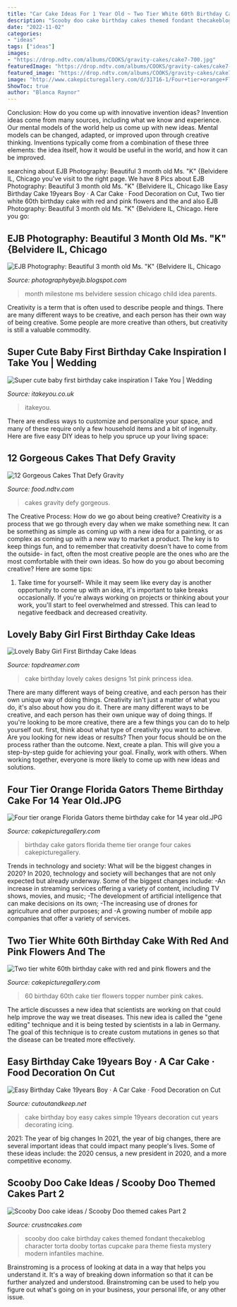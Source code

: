 ```yaml
---
title: "Car Cake Ideas For 1 Year Old ~ Two Tier White 60th Birthday Cake With Red And Pink Flowers And The"
description: "Scooby doo cake birthday cakes themed fondant thecakeblog character torta dooby tortas cupcake para theme fiesta mystery modern infantiles machine"
date: "2022-11-02"
categories:
- "ideas"
tags: ["ideas"]
images:
- "https://drop.ndtv.com/albums/COOKS/gravity-cakes/cake7-700.jpg"
featuredImage: "https://drop.ndtv.com/albums/COOKS/gravity-cakes/cake7-700.jpg"
featured_image: "https://drop.ndtv.com/albums/COOKS/gravity-cakes/cake7-700.jpg"
image: "http://www.cakepicturegallery.com/d/31716-1/Four+tier+orange+Florida+Gators+theme+birthday+cake+for+14+year+old.JPG"
ShowToc: true
author: "Blanca Raynor"
---
```



Conclusion: How do you come up with innovative invention ideas?
Invention ideas come from many sources, including what we know and experience. Our mental models of the world help us come up with new ideas. Mental models can be changed, adapted, or improved upon through creative thinking. Inventions typically come from a combination of these three elements: the idea itself, how it would be useful in the world, and how it can be improved.

	

		
searching about EJB Photography: Beautiful 3 month old Ms. &quot;K&quot; {Belvidere IL, Chicago you've visit to the right page. We have 8 Pics about EJB Photography: Beautiful 3 month old Ms. &quot;K&quot; {Belvidere IL, Chicago like Easy Birthday Cake 19years Boy · A Car Cake · Food Decoration on Cut, Two tier white 60th birthday cake with red and pink flowers and the and also EJB Photography: Beautiful 3 month old Ms. &quot;K&quot; {Belvidere IL, Chicago. Here you go:
		
    
## EJB Photography: Beautiful 3 Month Old Ms. &quot;K&quot; {Belvidere IL, Chicago

<img loading=lazy src="http://1.bp.blogspot.com/-vR6FYcj8qGI/T6MPha1vVOI/AAAAAAAAAdw/cRE6CUknwMY/s640/DSC_6260+copy.jpg" onerror="this.onerror=null;this.src='https://tse3.mm.bing.net/th?id=OIP.mxY4iSIh0CwlB1GwJ7qAKAAAAA&amp;pid=15.1';" alt="EJB Photography: Beautiful 3 month old Ms. &quot;K&quot; {Belvidere IL, Chicago">

_Source: photographybyejb.blogspot.com_

>month milestone ms belvidere session chicago child idea parents. 

	

Creativity is a term that is often used to describe people and things. There are many different ways to be creative, and each person has their own way of being creative. Some people are more creative than others, but creativity is still a valuable commodity.

    
## Super Cute Baby First Birthday Cake Inspiration I Take You | Wedding

<img loading=lazy src="https://www.itakeyou.co.uk/wp-content/uploads/2020/08/birthday-cake-2.jpg" onerror="this.onerror=null;this.src='https://tse2.mm.bing.net/th?id=OIP.PjUdOkRP87vAz9S5gAZfVAHaNU&amp;pid=15.1';" alt="Super cute baby first birthday cake inspiration I Take You | Wedding">

_Source: itakeyou.co.uk_

>itakeyou. 

	

There are endless ways to customize and personalize your space, and many of these require only a few household items and a bit of ingenuity. Here are five easy DIY ideas to help you spruce up your living space: 

    
## 12 Gorgeous Cakes That Defy Gravity

<img loading=lazy src="https://drop.ndtv.com/albums/COOKS/gravity-cakes/cake7-700.jpg" onerror="this.onerror=null;this.src='https://tse3.mm.bing.net/th?id=OIP.P6bE1eAXvuBW-XYCH7xYVgHaNK&amp;pid=15.1';" alt="12 Gorgeous Cakes That Defy Gravity">

_Source: food.ndtv.com_

>cakes gravity defy gorgeous. 

	

The Creative Process: How do we go about being creative?
Creativity is a process that we go through every day when we make something new. It can be something as simple as coming up with a new idea for a painting, or as complex as coming up with a new way to market a product. The key is to keep things fun, and to remember that creativity doesn't have to come from the outside- in fact, often the most creative people are the ones who are the most comfortable with their own ideas. So how do you go about becoming creative? Here are some tips: 
1) Take time for yourself- While it may seem like every day is another opportunity to come up with an idea, it's important to take breaks occasionally. If you're always working on projects or thinking about your work, you'll start to feel overwhelmed and stressed. This can lead to negative feedback and decreased creativity.

    
## Lovely Baby Girl First Birthday Cake Ideas

<img loading=lazy src="http://www.topdreamer.com/wp-content/uploads/2014/10/8137c49c3028069bb985d83bf9ff806b.jpg" onerror="this.onerror=null;this.src='https://tse2.mm.bing.net/th?id=OIP.8oiN6ZgEF2_7lnNQeeQ2YQHaLD&amp;pid=15.1';" alt="Lovely Baby Girl First Birthday Cake Ideas">

_Source: topdreamer.com_

>cake birthday lovely cakes designs 1st pink princess idea. 

	

There are many different ways of being creative, and each person has their own unique way of doing things.
Creativity isn't just a matter of what you do, it's also about how you do it. There are many different ways to be creative, and each person has their own unique way of doing things. If you're looking to be more creative, there are a few things you can do to help yourself out. first, think about what type of creativity you want to achieve. Are you looking for new ideas or results? Then your focus should be on the process rather than the outcome. Next, create a plan. This will give you a step-by-step guide for achieving your goal. Finally, work with others. When working together, everyone is more likely to come up with new ideas and solutions.

    
## Four Tier Orange Florida Gators Theme Birthday Cake For 14 Year Old.JPG

<img loading=lazy src="http://www.cakepicturegallery.com/d/31716-1/Four+tier+orange+Florida+Gators+theme+birthday+cake+for+14+year+old.JPG" onerror="this.onerror=null;this.src='https://tse4.mm.bing.net/th?id=OIP.sQY-Tt1cw0xg94119QQAGgAAAA&amp;pid=15.1';" alt="Four tier orange Florida Gators theme birthday cake for 14 year old.JPG">

_Source: cakepicturegallery.com_

>birthday cake gators florida theme tier orange four cakes cakepicturegallery. 

	

Trends in technology and society: What will be the biggest changes in 2020?
In 2020, technology and society will bechanges that are not only expected but already underway. 
Some of the biggest changes include: 
-An increase in streaming services offering a variety of content, including TV shows, movies, and music; 
-The development of artificial intelligence that can make decisions on its own; 
-The increasing use of drones for agriculture and other purposes; and 
-A growing number of mobile app companies that offer a variety of services.

    
## Two Tier White 60th Birthday Cake With Red And Pink Flowers And The

<img loading=lazy src="http://www.cakepicturegallery.com/d/56491-1/Two+tier+white+60th+birthday+cake+with+red+and+pink+flowers+and+the+number+60+as+a+topper.JPG" onerror="this.onerror=null;this.src='https://tse4.mm.bing.net/th?id=OIP.28RpG3JYEUXYgldZE2Q17QHaLS&amp;pid=15.1';" alt="Two tier white 60th birthday cake with red and pink flowers and the">

_Source: cakepicturegallery.com_

>60 birthday 60th cake tier flowers topper number pink cakes. 

	

The article discusses a new idea that scientists are working on that could help improve the way we treat diseases. This new idea is called the "gene editing" technique and it is being tested by scientists in a lab in Germany. The goal of this technique is to create custom mutations in genes so that the disease can be treated more effectively.

    
## Easy Birthday Cake 19years Boy · A Car Cake · Food Decoration On Cut

<img loading=lazy src="http://images.coplusk.net/project_images/41672/image/DSCF1675_1263476243.jpg" onerror="this.onerror=null;this.src='https://tse2.mm.bing.net/th?id=OIP.PNxLxsRL9olWh8Ob015i4wHaGa&amp;pid=15.1';" alt="Easy Birthday Cake 19years Boy · A Car Cake · Food Decoration on Cut">

_Source: cutoutandkeep.net_

>cake birthday boy easy cakes simple 19years decoration cut years decorating icing. 

	

2021: The year of big changes
In 2021, the year of big changes, there are several important ideas that could impact many people's lives. Some of these ideas include: the 2020 census, a new president in 2020, and a more competitive economy.

    
## Scooby Doo Cake Ideas / Scooby Doo Themed Cakes Part 2

<img loading=lazy src="http://www.crustncakes.com/blog/wp-content/uploads/2015/12/d2e9819f915423788c35fa921c93234e.jpg" onerror="this.onerror=null;this.src='https://tse2.mm.bing.net/th?id=OIP._m3MlR8OaNT4QDBghvXiKgHaJ5&amp;pid=15.1';" alt="Scooby Doo cake ideas / Scooby Doo themed cakes Part 2">

_Source: crustncakes.com_

>scooby doo cake birthday cakes themed fondant thecakeblog character torta dooby tortas cupcake para theme fiesta mystery modern infantiles machine. 

	

Brainstroming is a process of looking at data in a way that helps you understand it. It's a way of breaking down information so that it can be further analyzed and understood. Brainstroming can be used to help you figure out what's going on in your business, your personal life, or any other issue.

